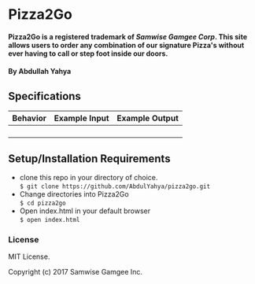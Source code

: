 # Pizza2Go

#### Pizza2Go is a registered trademark of *Samwise Gamgee Corp*. This site allows users to order any combination of our signature Pizza's without ever having to call or step foot inside our doors.

#### By Abdullah Yahya

## Specifications

| Behavior      | Example Input         | Example Output        |
| ------------- | ------------- | ------------- |
|   |  |  |
|   |  |  |
|   |  |  |
|   |  |  |

## Setup/Installation Requirements

* clone this repo in your directory of choice. <br />
`$ git clone https://github.com/AbdulYahya/pizza2go.git`
* Change directories into Pizza2Go <br />
`$ cd pizza2go`
* Open index.html in your default browser <br />
`$ open index.html`

### License

MIT License.

Copyright (c) 2017 Samwise Gamgee Inc.

